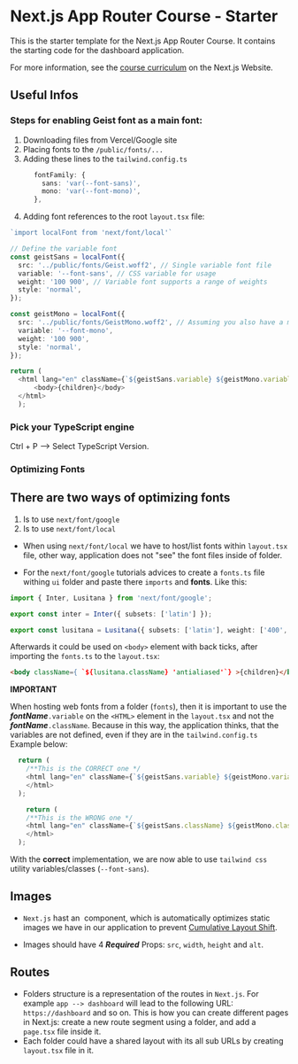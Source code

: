 # Next.js App Router Course - Starter

This is the starter template for the Next.js App Router Course. It contains the starting code for the dashboard application.

For more information, see the [course curriculum](https://nextjs.org/learn) on the Next.js Website.

## Useful Infos

### Steps for enabling **Geist font** as a main font:

1. Downloading files from Vercel/Google site
2. Placing fonts to the `/public/fonts/...`
3. Adding these lines to the `tailwind.config.ts`
```TypeScript
      fontFamily: {
        sans: 'var(--font-sans)',
        mono: 'var(--font-mono)',
      },
```
4. Adding font references to the root `layout.tsx` file:

```TypeScript
`import localFont from 'next/font/local'`

// Define the variable font
const geistSans = localFont({
  src: '../public/fonts/Geist.woff2', // Single variable font file
  variable: '--font-sans', // CSS variable for usage
  weight: '100 900', // Variable font supports a range of weights
  style: 'normal',
});

const geistMono = localFont({
  src: '../public/fonts/GeistMono.woff2', // Assuming you also have a mono variable font
  variable: '--font-mono',
  weight: '100 900', 
  style: 'normal',
});

return (
  <html lang="en" className={`${geistSans.variable} ${geistMono.variable}`}>
      <body>{children}</body>
  </html>
  );
```

### Pick your TypeScript engine

Ctrl + P --> Select TypeScript Version.


### Optimizing Fonts

## There are two ways of optimizing fonts

1. Is to use `next/font/google`
2. Is to use `next/font/local`

 - When using `next/font/local` we have to host/list fonts within `layout.tsx` file, other way, application does not "see" the font files inside of folder.

 - For the `next/font/google` tutorials advices to create a `fonts.ts` file withing `ui` folder and paste there `imports` and **fonts**. Like this:

 ```TypeScript
 import { Inter, Lusitana } from 'next/font/google';
 
export const inter = Inter({ subsets: ['latin'] });

export const lusitana = Lusitana({ subsets: ['latin'], weight: ['400', '700'] });

 ```
Afterwards it could be used on `<body>` element with back ticks, after importing the `fonts.ts` to the `layout.tsx`:

```HTML 
<body className={ `${lusitana.className} 'antialiased'`} >{children}</body>
```

**IMPORTANT**

When hosting web fonts from a folder (`fonts`), then it is important to use the ***fontName***`.variable` on the `<HTML>` element in the `layout.tsx` and not the  ***fontName***`.className`. Because in this way, the application thinks, that the variables are not defined, even if they are in the `tailwind.config.ts` Example below:

```TypeScript
  return (
    /**This is the CORRECT one */
    <html lang="en" className={`${geistSans.variable} ${geistMono.variable}`}>
    </html>
  );

    return (
    /**This is the WRONG one */
    <html lang="en" className={`${geistSans.className} ${geistMono.className}`}>
    </html>
  );

```
With the **correct** implementation, we are now able to use `tailwind css` utility variables/classes (`--font-sans`).

## Images

 - `Next.js` hast an <Image/> component, which is automatically optimizes static images we have in our application to prevent [Cumulative Layout Shift](https://vercel.com/blog/how-core-web-vitals-affect-seo).

 - Images should have 4 ***Required*** Props: `src`, `width`, `height` and `alt`.


## Routes

 - Folders structure is a representation of the routes in `Next.js`. For example `app --> dashboard` will lead to the following URL: `https://dashboard` and so on. This is how you can create different pages in Next.js: create a new route segment using a folder, and add a `page.tsx` file inside it.
 - Each folder could have a shared layout with its all sub URLs by creating `layout.tsx` file in it.